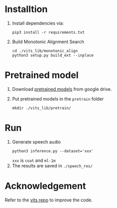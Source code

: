 # Installtion
1. Install dependencies via:
    ```
    pip3 install -r requirements.txt
    ```
2. Build Monotonic Alignment Search
    ```
    cd ./vits_lib/monotonic_align
    python3 setup.py build_ext --inplace
    ```
# Pretrained model
1. Download [pretrained models](https://drive.google.com/drive/folders/1ksarh-cJf3F5eKJjLVWY0X1j1qsQqiS2) from google drive.

2. Put pretrained models in the ```pretrain``` folder
    ```
    mkdir ./vits_lib/pretrain/
    ```

# Run
1. Generate speech audio
    ```
    python3 inference.py --dataset='xxx'
    ```
    ```xxx``` is ```coat``` and ```ml-1m```
2. The results are saved in ```./speech_res/``` 

# Acknowledgement
Refer to the [vits repo](https://github.com/jaywalnut310/vits) to improve the code.